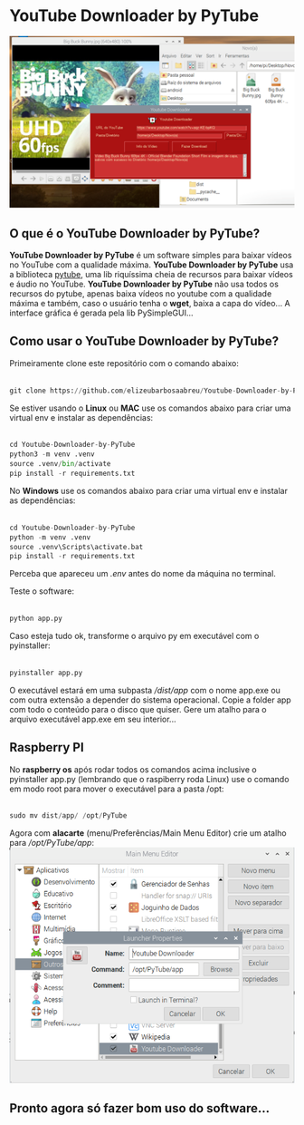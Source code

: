 # YouTube Downloader by PyTube
![Imagem](image.png) 

## O que é o YouTube Downloader by PyTube?

**YouTube Downloader by PyTube** é um software simples para baixar vídeos no YouTube com a qualidade máxima. **YouTube Downloader by PyTube** usa a biblioteca
[pytube](https://pytube.io/en/latest/), uma lib riquíssima cheia de recursos para baixar vídeos e áudio no YouTube. **YouTube Downloader by PyTube** não usa todos os recursos do pytube, apenas baixa vídeos no youtube com a qualidade máxima e também, caso o usuário tenha o **wget**, baixa a capa do vídeo...
A interface gráfica é gerada pela lib PySimpleGUI...

## Como usar o YouTube Downloader by PyTube?

Primeiramente clone este repositório com o comando abaixo:
 
~~~python

git clone https://github.com/elizeubarbosaabreu/Youtube-Downloader-by-PyTube.git

~~~

Se estiver usando o **Linux** ou **MAC** use os comandos abaixo para criar uma virtual env e instalar as dependências:
 
~~~python

cd Youtube-Downloader-by-PyTube
python3 -m venv .venv
source .venv/bin/activate
pip install -r requirements.txt

~~~

No **Windows** use os comandos abaixo para criar uma virtual env e instalar as dependências:
 
~~~python

cd Youtube-Downloader-by-PyTube
python -m venv .venv
source .venv\Scripts\activate.bat
pip install -r requirements.txt

~~~

Perceba que apareceu um *.env* antes do nome da máquina no terminal.

Teste o software:
 
~~~python

python app.py

~~~

Caso esteja tudo ok, transforme o arquivo py em executável com o pyinstaller:
 
~~~python

pyinstaller app.py

~~~

O executável estará em uma subpasta */dist/app* com o nome app.exe ou com outra extensão a depender do sistema operacional. Copie a folder app com todo o conteúdo para o disco que quiser. Gere um atalho para o arquivo executável app.exe em seu interior...

## Raspberry PI

No **raspberry os** após rodar todos os comandos acima inclusive o pyinstaller app.py (lembrando que o raspiberry roda Linux) use o comando em modo root para mover o executável para a pasta /opt:
 
~~~python

sudo mv dist/app/ /opt/PyTube

~~~

Agora com **alacarte** (menu/Preferências/Main Menu Editor) crie um atalho para */opt/PyTube/app*:
![Imagem](raspbian.png) 

## Pronto agora só fazer bom uso do software...
